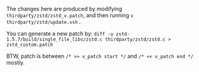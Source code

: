 The changes here are produced by modifying `thirdparty/zstd/zstd_v.patch`,
and then running `v thirdparty/zstd/update.vsh` .

You can generate a new patch by:
`diff -u zstd-1.5.7/build/single_file_libs/zstd.c thirdparty/zstd/zstd.c > zstd_custom.patch`

BTW, patch is between `/* >> v_patch start */` and `/* << v_patch end */` mostly.
